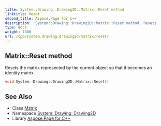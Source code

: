 ```yaml
---
title: System::Drawing::Drawing2D::Matrix::Reset method
linktitle: Reset
second_title: Aspose.Page for C++
description: 'System::Drawing::Drawing2D::Matrix::Reset method. Resets the matrix represented by the current object so that it becomes an identity matrix in C++.'
type: docs
weight: 1300
url: /cpp/system.drawing.drawing2d/matrix/reset/
---
```

## Matrix::Reset method


Resets the matrix represented by the current object so that it becomes an identity matrix.

```cpp
void System::Drawing::Drawing2D::Matrix::Reset()
```

## See Also

* Class [Matrix](../)
* Namespace [System::Drawing::Drawing2D](../../)
* Library [Aspose.Page for C++](../../../)
